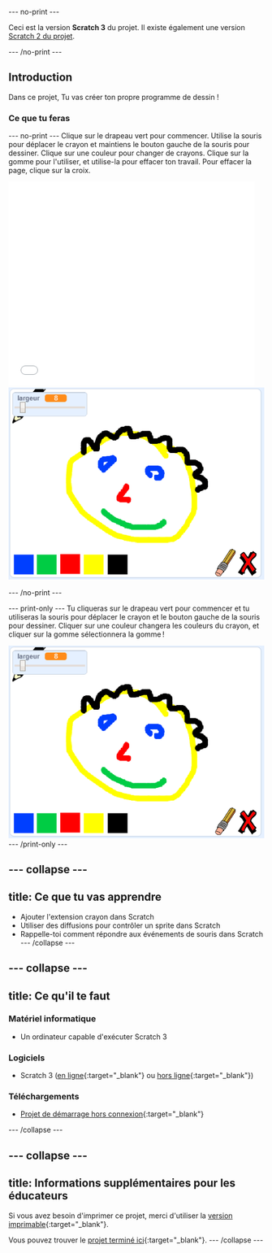 \--- no-print \---

Ceci est la version **Scratch 3** du projet. Il existe également une version [Scratch 2 du projet](https://projects.raspberrypi.org/en/projects/paint-box-scratch2).

\--- /no-print \---

## Introduction

Dans ce projet, Tu vas créer ton propre programme de dessin !

### Ce que tu feras

\--- no-print \--- Clique sur le drapeau vert pour commencer. Utilise la souris pour déplacer le crayon et maintiens le bouton gauche de la souris pour dessiner. Clique sur une couleur pour changer de crayons. Clique sur la gomme pour l'utiliser, et utilise-la pour effacer ton travail. Pour effacer la page, clique sur la croix.

<div class="scratch-preview">
  <iframe allowtransparency="true" width="485" height="402" src="//scratch.mit.edu/projects/embed/267243161/?autostart=false" frameborder="0" scrolling="no"></iframe>
  <img src="images/showcase.png">
</div>

\--- /no-print \---

\--- print-only \--- Tu cliqueras sur le drapeau vert pour commencer et tu utiliseras la souris pour déplacer le crayon et le bouton gauche de la souris pour dessiner. Cliquer sur une couleur changera les couleurs du crayon, et cliquer sur la gomme sélectionnera la gomme !

![démonstration](images/showcase.png) \--- /print-only \---

## \--- collapse \---

## title: Ce que tu vas apprendre

+ Ajouter l'extension crayon dans Scratch
+ Utiliser des diffusions pour contrôler un sprite dans Scratch
+ Rappelle-toi comment répondre aux événements de souris dans Scratch \--- /collapse \---

## \--- collapse \---

## title: Ce qu'il te faut

### Matériel informatique

+ Un ordinateur capable d'exécuter Scratch 3

### Logiciels

+ Scratch 3 ([en ligne](http://rpf.io/scratchon){:target="_blank"} ou [hors ligne](http://rpf.io/scratchoff){:target="_blank"})

### Téléchargements

+ [Projet de démarrage hors connexion](http://rpf.io/p/en/paint-box-go){:target="_blank"}

\--- /collapse \---

## \--- collapse \---

## title: Informations supplémentaires pour les éducateurs

Si vous avez besoin d'imprimer ce projet, merci d'utiliser la [version imprimable](https://projects.raspberrypi.org/en/projects/paint-box/print){:target="_blank"}.

Vous pouvez trouver le [projet terminé ici](http://rpf.io/p/en/paint-box-get){:target="_blank"}. \--- /collapse \---
